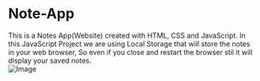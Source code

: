 # Note-App

This is a Notes App(Website) created with HTML, CSS and JavaScript. 
In this JavaScript Project we are using Local Storage  that will store the notes in your web browser, So even if you close and restart the browser stil it will display your saved notes.
\
![Image](https://github.com/user-attachments/assets/0ab4986c-d262-457d-bbd2-db80d3e3953a)
